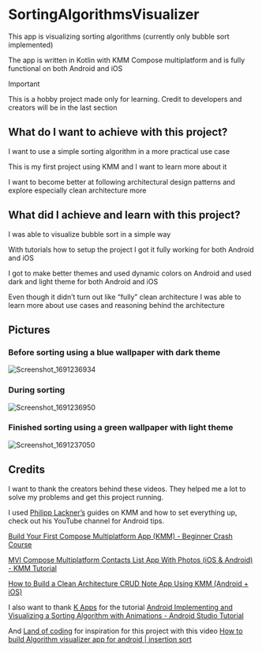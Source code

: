 # SortingAlgorithmsVisualizer
This app is visualizing sorting algorithms (currently only bubble sort implemented)

The app is written in Kotlin with KMM Compose multiplatform and is fully functional on both Android and iOS

>[!Important] 
>This is a hobby project made only for learning. Credit to developers and creators will be in the last section


## What do I want to achieve with this project?
I want to use a simple sorting algorithm in a more practical use case

This is my first project using KMM and I want to learn more about it

I want to become better at following architectural design patterns and explore especially clean architecture more


## What did I achieve and learn with this project?
I was able to visualize bubble sort in a simple way

With tutorials how to setup the project I got it fully working for both Android and iOS

I got to make better themes and used dynamic colors on Android and used dark and light theme for both Android and iOS

Even though it didn’t turn out like “fully” clean architecture I was able to learn more about use cases and reasoning behind the architecture


## Pictures
### Before sorting using a blue wallpaper with dark theme
![Screenshot_1691236934](https://i.imgur.com/QtOFvUY.png)

### During sorting
![Screenshot_1691236950](https://i.imgur.com/YQ2pUvX.png)

### Finished sorting using a green wallpaper with light theme
![Screenshot_1691237050](https://i.imgur.com/6MShtXL.png)


## Credits
I want to thank the creators behind these videos. They helped me a lot to solve my problems and get this project running.

I used [Philipp Lackner’s](https://www.youtube.com/@PhilippLackner) guides on KMM and how to set everything up, check out his YouTube channel for Android tips.

[Build Your First Compose Multiplatform App (KMM) - Beginner Crash Course](https://www.youtube.com/watch?v=ZxBUd2TbVGk)

[MVI Compose Multiplatform Contacts List App With Photos (iOS & Android) - KMM Tutorial](https://www.youtube.com/watch?v=XWSzbMnpAgI)

[How to Build a Clean Architecture CRUD Note App Using KMM (Android + iOS)](https://www.youtube.com/watch?v=1w-LTUm_iDE)


I also want to thank [K Apps](https://www.youtube.com/@kapps7407) for the tutorial [Android Implementing and Visualizing a Sorting Algorithm with Animations - Android Studio Tutorial](https://www.youtube.com/watch?v=2WkbFIHl4uA)


And [Land of coding](https://www.youtube.com/@Landofcoding) for inspiration for this project with this video [How to build Algorithm visualizer app for android | insertion sort](https://www.youtube.com/watch?v=RsJbpcmdRQs)
